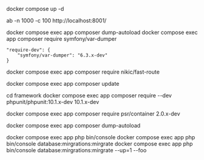 docker compose up -d

ab -n 1000 -c 100 http://localhost:8001/

docker compose exec app composer dump-autoload
docker compose exec app composer require symfony/var-dumper

    "require-dev": {
        "symfony/var-dumper": "6.3.x-dev"
    }


docker compose exec app composer require nikic/fast-route



docker compose exec app composer update


cd framework
docker compose exec app composer require --dev phpunit/phpunit:10.1.x-dev
10.1.x-dev

docker compose exec app composer require psr/container
2.0.x-dev


docker compose exec app composer dump-autoload

docker compose exec app php bin/console
docker compose exec app php bin/console database:mirgrations:mirgrate
docker compose exec app php bin/console database:mirgrations:mirgrate --up=1 --foo
